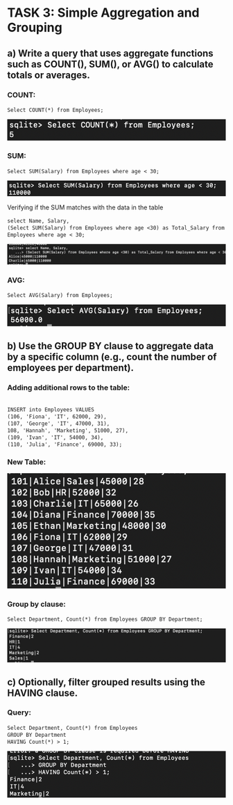 # TASK 3: Simple Aggregation and Grouping

## a) Write a query that uses aggregate functions such as COUNT(), SUM(), or AVG() to calculate totals or averages.

### COUNT:

```
Select COUNT(*) from Employees;
```

![](task3_ex1_COUNT.png)

### SUM:

```
Select SUM(Salary) from Employees where age < 30;
```

![](task3_ex1_SUM.png)

Verifying if the SUM matches with the data in the table

```
select Name, Salary,
(Select SUM(Salary) from Employees where age <30) as Total_Salary from Employees where age < 30;
```

![](task3_ex1_SUM_Verify.png)

### AVG:

```
Select AVG(Salary) from Employees;
```

![](task3_ex1_AVG.png)

## b) Use the GROUP BY clause to aggregate data by a specific column (e.g., count the number of employees per department).

### Adding additional rows to the table:

```

INSERT into Employees VALUES
(106, 'Fiona', 'IT', 62000, 29),
(107, 'George', 'IT', 47000, 31),
108, 'Hannah', 'Marketing', 51000, 27),
(109, 'Ivan', 'IT', 54000, 34),
(110, 'Julia', 'Finance', 69000, 33);
```

### New Table:

![](task3_emptable.png)

### Group by clause:

```
Select Department, Count(*) from Employees GROUP BY Department;
```

![](task3_ex2.png)

## c) Optionally, filter grouped results using the HAVING clause.

### Query:

```
Select Department, Count(*) from Employees
GROUP BY Department
HAVING Count(*) > 1;
```

![](task3_ex3.png)
